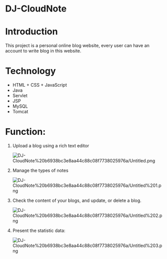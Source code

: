 # DJ-CloudNote

# Introduction

This project is a personal online blog website, every user can have an account to write blog in this website. 

# Technology

- HTML + CSS + JavaScript
- Java
- Servlet
- JSP
- MySQL
- Tomcat

# Function:

1. Upload a blog using a rich text editor

    ![DJ-CloudNote%20b6938bc3e8aa44c88c08f7738025976a/Untitled.png](DJ-CloudNote%20b6938bc3e8aa44c88c08f7738025976a/Untitled.png)

2. Manage the types of notes

    ![DJ-CloudNote%20b6938bc3e8aa44c88c08f7738025976a/Untitled%201.png](DJ-CloudNote%20b6938bc3e8aa44c88c08f7738025976a/Untitled%201.png)

3. Check the content of your blogs, and update, or delete a blog.

    ![DJ-CloudNote%20b6938bc3e8aa44c88c08f7738025976a/Untitled%202.png](DJ-CloudNote%20b6938bc3e8aa44c88c08f7738025976a/Untitled%202.png)

4. Present the statistic data:

    ![DJ-CloudNote%20b6938bc3e8aa44c88c08f7738025976a/Untitled%203.png](DJ-CloudNote%20b6938bc3e8aa44c88c08f7738025976a/Untitled%203.png)